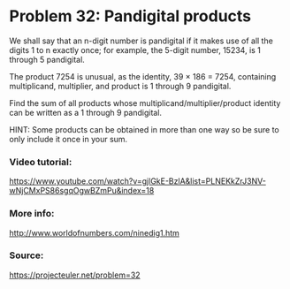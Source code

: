 # Problem 32: Pandigital products

We shall say that an n-digit number is pandigital if it makes use of all the digits 1 to n exactly once; for example, the 5-digit number, 15234, is 1 through 5 pandigital.

The product 7254 is unusual, as the identity, 39 × 186 = 7254, containing multiplicand, multiplier, and product is 1 through 9 pandigital.

Find the sum of all products whose multiplicand/multiplier/product identity can be written as a 1 through 9 pandigital.

HINT: Some products can be obtained in more than one way so be sure to only include it once in your sum.

### Video tutorial: 
https://www.youtube.com/watch?v=gjlGkE-BzlA&list=PLNEKkZrJ3NV-wNjCMxPS86sgqOgwBZmPu&index=18

### More info:
http://www.worldofnumbers.com/ninedig1.htm

### Source:
https://projecteuler.net/problem=32
